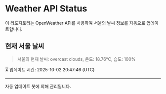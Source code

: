 
# Weather API Status

이 리포지토리는 OpenWeather API를 사용하여 서울의 날씨 정보를 자동으로 업데이트합니다.

## 현재 서울 날씨
> 서울의 현재 날씨: overcast clouds, 온도: 18.76°C, 습도: 100%

⏳ 업데이트 시간: 2025-10-02 20:47:46 (UTC)

---
자동 업데이트 봇에 의해 관리됩니다.
